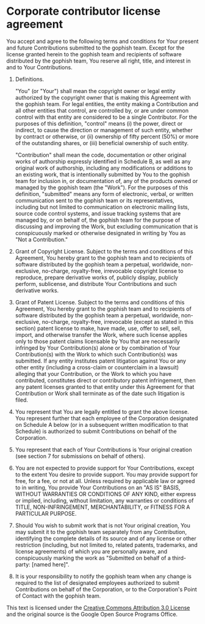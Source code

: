 # Corporate contributor license agreement

You accept and agree to the following terms and conditions for Your present and future Contributions submitted to the gophish team. Except for the license granted herein to the gophish team and recipients of software distributed by the gophish team, You reserve all right, title, and interest in and to Your Contributions.

1.  Definitions.

    "You" (or "Your") shall mean the copyright owner or legal entity authorized by the copyright owner that is making this Agreement with the gophish team. For legal entities, the entity making a Contribution and all other entities that control, are controlled by, or are under common control with that entity are considered to be a single Contributor. For the purposes of this definition, "control" means (i) the power, direct or indirect, to cause the direction or management of such entity, whether by contract or otherwise, or (ii) ownership of fifty percent (50%) or more of the outstanding shares, or (iii) beneficial ownership of such entity.

    "Contribution" shall mean the code, documentation or other original works of authorship expressly identified in Schedule B, as well as any original work of authorship, including any modifications or additions to an existing work, that is intentionally submitted by You to the gophish team for inclusion in, or documentation of, any of the products owned or managed by the gophish team (the "Work"). For the purposes of this definition, "submitted" means any form of electronic, verbal, or written communication sent to the gophish team or its representatives, including but not limited to communication on electronic mailing lists, source code control systems, and issue tracking systems that are managed by, or on behalf of, the gophish team for the purpose of discussing and improving the Work, but excluding communication that is conspicuously marked or otherwise designated in writing by You as "Not a Contribution."

2.  Grant of Copyright License. Subject to the terms and conditions of this Agreement, You hereby grant to the gophish team and to recipients of software distributed by the gophish team a perpetual, worldwide, non-exclusive, no-charge, royalty-free, irrevocable copyright license to reproduce, prepare derivative works of, publicly display, publicly perform, sublicense, and distribute Your Contributions and such derivative works.

3.  Grant of Patent License. Subject to the terms and conditions of this Agreement, You hereby grant to the gophish team and to recipients of software distributed by the gophish team a perpetual, worldwide, non-exclusive, no-charge, royalty-free, irrevocable (except as stated in this section) patent license to make, have made, use, offer to sell, sell, import, and otherwise transfer the Work, where such license applies only to those patent claims licensable by You that are necessarily infringed by Your Contribution(s) alone or by combination of Your Contribution(s) with the Work to which such Contribution(s) was submitted. If any entity institutes patent litigation against You or any other entity (including a cross-claim or counterclaim in a lawsuit) alleging that your Contribution, or the Work to which you have contributed, constitutes direct or contributory patent infringement, then any patent licenses granted to that entity under this Agreement for that Contribution or Work shall terminate as of the date such litigation is filed.

4.  You represent that You are legally entitled to grant the above license. You represent further that each employee of the Corporation designated on Schedule A below (or in a subsequent written modification to that Schedule) is authorized to submit Contributions on behalf of the Corporation.

5.  You represent that each of Your Contributions is Your original creation (see section 7 for submissions on behalf of others).

6.  You are not expected to provide support for Your Contributions, except to the extent You desire to provide support. You may provide support for free, for a fee, or not at all. Unless required by applicable law or agreed to in writing, You provide Your Contributions on an "AS IS" BASIS, WITHOUT WARRANTIES OR CONDITIONS OF ANY KIND, either express or implied, including, without limitation, any warranties or conditions of TITLE, NON-INFRINGEMENT, MERCHANTABILITY, or FITNESS FOR A PARTICULAR PURPOSE.

7.  Should You wish to submit work that is not Your original creation, You may submit it to the gophish team separately from any Contribution, identifying the complete details of its source and of any license or other restriction (including, but not limited to, related patents, trademarks, and license agreements) of which you are personally aware, and conspicuously marking the work as "Submitted on behalf of a third-party: [named here]".

8.  It is your responsibility to notify the gophish team when any change is required to the list of designated employees authorized to submit Contributions on behalf of the Corporation, or to the Corporation's Point of Contact with the gophish team.

This text is licensed under the [Creative Commons Attribution 3.0 License](https://creativecommons.org/licenses/by/3.0/) and the original source is the Google Open Source Programs Office.

